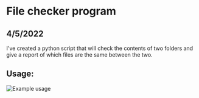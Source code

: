 # File checker program

## 4/5/2022

I've created a python script that will check the contents of two folders and give a report of which files are the same between the two.

## Usage:

![Example 
usage](https://carbon.now.sh/?bg=rgba%28171%2C+184%2C+195%2C+1%29&t=blackboard&wt=none&l=text&width=558&ds=true&dsyoff=20px&dsblur=68px&wc=true&wa=false&pv=56px&ph=56px&ln=false&fl=1&fm=Hack&fs=14px&lh=133%25&si=false&es=1x&wm=false&code=%2524%2520python%2520file_check.py%2520%252Fpath1%252F%2520%252Fpath2%252F)
